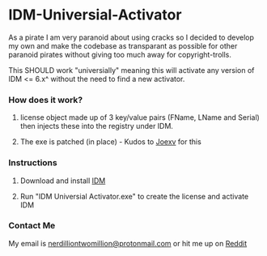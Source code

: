 # IDM-Universial-Activator

As a pirate I am very paranoid about using cracks so I decided to develop my own and make the codebase as transparant as possible for other paranoid pirates without giving too much away for copyright-trolls.

This SHOULD work "universially" meaning this will activate any version of IDM <= 6.x^ without the need to find a new activator.

### How does it work?

1) license object made up of 3 key/value pairs (FName, LName and Serial) then injects these into the registry under IDM.

2) The exe is patched (in place) - Kudos to [Joexv](https://github.com/Joexv) for this

### Instructions

1) Download and install [IDM](https://www.internetdownloadmanager.com/)

2) Run "IDM Universial Activator.exe" to create the license and activate IDM

### Contact Me

My email is nerdilliontwomillion@protonmail.com or hit me up on [Reddit](https://www.reddit.com/user/NerdillionTwoMillion)



